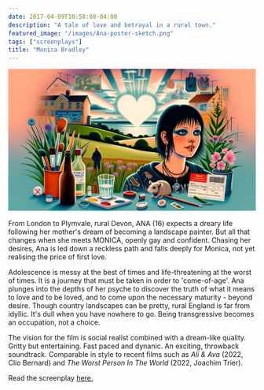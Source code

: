```yaml
---
date: 2017-04-09T10:58:08-04:00
description: "A tale of love and betrayal in a rural town."
featured_image: "/images/Ana-poster-sketch.png"
tags: ["screenplays"]
title: "Monica Bradley"
---
```


![Monica-Ana-illustration-poster](static/images/Monica-Ana-illustration-poster.png)

From London to Plymvale, rural Devon, ANA (16) expects a dreary life following her mother's dream of becoming a landscape painter. But all that changes when she meets MONICA, openly gay and confident. Chasing her desires, Ana is led down a reckless path and falls deeply for Monica, not yet realising the price of first love. 

Adolescence is messy at the best of times and life-threatening at the worst of times. It is a journey that must be taken in order to 'come-of-age'. Ana plunges into the depths of her psyche to discover the truth of what it means to love and to be loved, and to come upon the necessary maturity - beyond desire. Though country landscapes can be pretty, rural England is far from idyllic. It's dull when you have nowhere to go. Being transgressive becomes an occupation, not a choice. 

The vision for the film is social realist combined with a dream-like quality. Gritty but entertaining. Fast paced and dynanic. An exciting, throwback soundtrack. Comparable in style to recent films such as _Ali & Ava_ (2022, Clio Bernard) and _The Worst Person In The World_ (2022, Joachim Trier).

Read the screenplay [here.](https://drive.google.com/file/d/1Ut5lsELhj4_XV43EXIdUzf7lOQekCXS5/view?usp=sharing)
